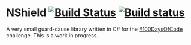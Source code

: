 # NShield [![Build Status](https://travis-ci.org/carlosschults/nshield.svg?branch=master)](https://travis-ci.org/carlosschults/nshield) [![Build status](https://ci.appveyor.com/api/projects/status/np7v1jjq2jicr85e/branch/master?svg=true)](https://ci.appveyor.com/project/carlosschults/nshield/branch/master)

A very small guard-cause library written in C# for the [#100DaysOfCode](https://www.100daysofcode.com/) challenge. This is a work in progress.
